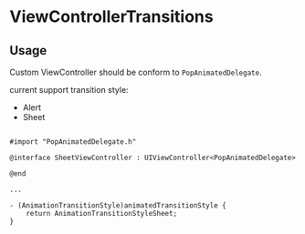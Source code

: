 ViewControllerTransitions
=========================

## Usage

Custom ViewController should be conform to `PopAnimatedDelegate`.

current support transition style:

- Alert
- Sheet

```objc

#import "PopAnimatedDelegate.h"

@interface SheetViewController : UIViewController<PopAnimatedDelegate>

@end

...

- (AnimationTransitionStyle)animatedTransitionStyle {
    return AnimationTransitionStyleSheet;
}


```
